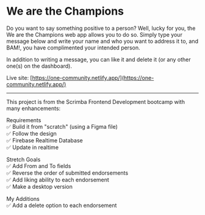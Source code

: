 # We are the Champions

Do you want to say something positive to a person? Well, lucky for you, the We are the Champions web app allows you to do so. Simply type your 
message below and write your name and who you want to address it to, and BAM!, you have complimented your intended person. 

In addition to writing a message, you can like it  and delete it (or any other one(s) on the dashboard).

Live site: [https://one-community.netlify.app/](https://one-community.netlify.app/)

<hr>

This project is from the Scrimba Frontend Development bootcamp with many
enhancements:

Requirements<br>
✅ Build it from "scratch" (using a Figma file)<br>
✅ Follow the design<br>
✅ Firebase Realtime Database<br>
✅ Update in realtime

Stretch Goals<br>
✅ Add From and To fields<br>
✅ Reverse the order of submitted endorsements<br>
✅ Add liking ability to each endorsement<br>
✅ Make a desktop version

My Additions<br>
✅ Add a delete option to each endorsement


